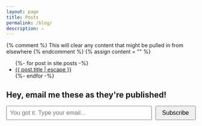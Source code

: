 ```yaml
---
layout: page
title: Posts
permalink: /blog/
description: ✍
---
```


{% comment %}
This will clear any content that might be pulled in from elsewhere
{% endcomment %}
{% assign content = "" %}

<ul class="post-list">
  {%- for post in site.posts -%}
  <li>
    <a class="post-link" href="{{ post.url | relative_url }}">{{ post.title | escape }}</a>
  </li>
  {%- endfor -%}
</ul>

## Hey, email me these as they're published!

<div id="mc_embed_signup">
    <form action="https://berens.us17.list-manage.com/subscribe/post?u=488257f22066b5de5ab8818a3&amp;id=feebd26a5e&amp;f_id=000b15e1f0" method="post" id="mc-embedded-subscribe-form" name="mc-embedded-subscribe-form" class="validate" target="_self" novalidate="">
        <div id="mc_embed_signup_scroll" style="display: flex; align-items: center;">
            <div class="mc-field-group" style="margin-right: 10px; flex-grow: 1;">
                <input type="email" name="EMAIL" class="required email" id="mce-EMAIL" required="" value="" placeholder="You got it. Type your email..." style="width: 100%; min-width: 120px; padding: 8px; font-size: 16px;">
            </div>
            <div aria-hidden="true" style="position: absolute; left: -5000px;">
                <input type="text" name="b_488257f22066b5de5ab8818a3_feebd26a5e" tabindex="-1" value="">
            </div>
            <div class="clear foot">
                <input type="submit" name="subscribe" id="mc-embedded-subscribe" class="button" value="Subscribe" style="padding: 8px 16px; font-size: 16px;">
            </div>
        </div>
    </form>
</div>